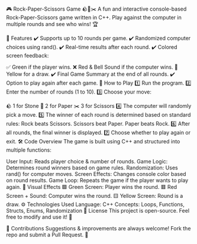 🎮 Rock-Paper-Scissors Game 🪨📜✂️
A fun and interactive console-based Rock-Paper-Scissors game written in C++. Play against the computer in multiple rounds and see who wins! 🏆

📌 Features
✔️ Supports up to 10 rounds per game.
✔️ Randomized computer choices using rand().
✔️ Real-time results after each round.
✔️ Colored screen feedback:

✅ Green if the player wins.
❌ Red & Bell Sound if the computer wins.
🔶 Yellow for a draw.
✔️ Final Game Summary at the end of all rounds.
✔️ Option to play again after each game.
🚀 How to Play
1️⃣ Run the program.
2️⃣ Enter the number of rounds (1 to 10).
3️⃣ Choose your move:

🪨 1 for Stone
📜 2 for Paper
✂️ 3 for Scissors
4️⃣ The computer will randomly pick a move.
5️⃣ The winner of each round is determined based on standard rules:
Rock beats Scissors.
Scissors beat Paper.
Paper beats Rock.
6️⃣ After all rounds, the final winner is displayed.
7️⃣ Choose whether to play again or exit.
🛠️ Code Overview
The game is built using C++ and structured into multiple functions:

User Input: Reads player choice & number of rounds.
Game Logic: Determines round winners based on game rules.
Randomization: Uses rand() for computer moves.
Screen Effects: Changes console color based on round results.
Game Loop: Repeats the game if the player wants to play again.
🎨 Visual Effects
🟩 Green Screen: Player wins the round.
🟥 Red Screen + Sound: Computer wins the round.
🟨 Yellow Screen: Round is a draw.
⚙️ Technologies Used
Language: C++
Concepts: Loops, Functions, Structs, Enums, Randomization
📜 License
This project is open-source. Feel free to modify and use it! 🎉

🤝 Contributions
Suggestions & improvements are always welcome! Fork the repo and submit a Pull Request. 🚀

